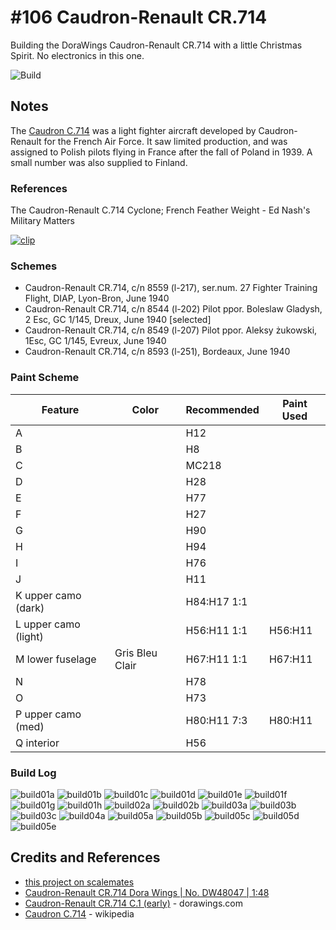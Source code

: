 # #106 Caudron-Renault CR.714

Building the DoraWings Caudron-Renault CR.714 with a little Christmas Spirit. No electronics in this one.

![Build](./assets/CR714_build.jpg?raw=true)

## Notes

The [Caudron C.714](https://en.wikipedia.org/wiki/Caudron_C.714)
was a light fighter aircraft developed by Caudron-Renault for the French Air Force. It saw limited production, and was assigned to Polish pilots flying in France after the fall of Poland in 1939. A small number was also supplied to Finland.

### References

The Caudron-Renault C.714 Cyclone; French Feather Weight - Ed Nash's Military Matters

[![clip](https://img.youtube.com/vi/9-fla2i-8yc/0.jpg)](https://www.youtube.com/watch?v=9-fla2i-8yc)

### Schemes

* Caudron-Renault CR.714, c/n 8559 (l-217), ser.num. 27 Fighter Training Flight, DIAP, Lyon-Bron, June 1940
* Caudron-Renault CR.714, c/n 8544 (l-202) Pilot ppor. Boleslaw Gladysh, 2 Esc, GC 1/145, Dreux, June 1940 [selected]
* Caudron-Renault CR.714, c/n 8549 (l-207) Pilot ppor. Aleksy żukowski, 1Esc, GC 1/145, Evreux, June 1940
* Caudron-Renault CR.714, c/n 8593 (l-251), Bordeaux, June 1940

### Paint Scheme

| Feature               | Color                | Recommended | Paint Used |
|-----------------------|----------------------|-------------|------------|
| A                     |                      | H12         |            |
| B                     |                      | H8          |            |
| C                     |                      | MC218       |            |
| D                     |                      | H28         |            |
| E                     |                      | H77         |            |
| F                     |                      | H27         |            |
| G                     |                      | H90         |            |
| H                     |                      | H94         |            |
| I                     |                      | H76         |            |
| J                     |                      | H11         |            |
| K upper camo (dark)   |                      | H84:H17 1:1 |            |
| L upper camo (light)  |                      | H56:H11 1:1 | H56:H11    |
| M lower fuselage      | Gris Bleu Clair      | H67:H11 1:1 | H67:H11    |
| N                     |                      | H78         |            |
| O                     |                      | H73         |            |
| P upper camo (med)    |                      | H80:H11 7:3 | H80:H11    |
| Q interior            |                      | H56         |            |

### Build Log

![build01a](./assets/build01a.jpg?raw=true)
![build01b](./assets/build01b.jpg?raw=true)
![build01c](./assets/build01c.jpg?raw=true)
![build01d](./assets/build01d.jpg?raw=true)
![build01e](./assets/build01e.jpg?raw=true)
![build01f](./assets/build01f.jpg?raw=true)
![build01g](./assets/build01g.jpg?raw=true)
![build01h](./assets/build01h.jpg?raw=true)
![build02a](./assets/build02a.jpg?raw=true)
![build02b](./assets/build02b.jpg?raw=true)
![build03a](./assets/build03a.jpg?raw=true)
![build03b](./assets/build03b.jpg?raw=true)
![build03c](./assets/build03c.jpg?raw=true)
![build04a](./assets/build04a.jpg?raw=true)
![build05a](./assets/build05a.jpg?raw=true)
![build05b](./assets/build05b.jpg?raw=true)
![build05c](./assets/build05c.jpg?raw=true)
![build05d](./assets/build05d.jpg?raw=true)
![build05e](./assets/build05e.jpg?raw=true)

## Credits and References

* [this project on scalemates](https://www.scalemates.com/profiles/mate.php?id=74137&p=projects&project=157050)
* [Caudron-Renault CR.714 Dora Wings | No. DW48047 | 1:48](https://www.scalemates.com/kits/dora-wings-dw48047-caudron-renault-cr714--1307494)
* [Caudron-Renault CR.714 C.1 (early)](https://dorawings.com/index.php?route=product/product&product_id=125) - dorawings.com
* [Caudron C.714](https://en.wikipedia.org/wiki/Caudron_C.714) - wikipedia

